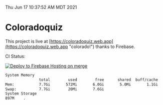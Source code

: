 Thu Jun 17 10:37:52 AM MDT 2021

# Coloradoquiz


This project is live at [https://coloradoquiz.web.app](https://coloradoquiz.web.app "colorado!") thanks to Firebase.

CI Status: 

[![Deploy to Firebase Hosting on merge](https://github.com/teamkushal/coloradoquiz/actions/workflows/firebase-hosting-merge.yml/badge.svg)](https://github.com/teamkushal/coloradoquiz/actions/workflows/firebase-hosting-merge.yml)

```bash
System Memory
               total        used        free      shared  buff/cache   available
Mem:           7.7Gi       572Mi       6.0Gi       5.0Mi       1.1Gi       6.8Gi
Swap:          7.7Gi        20Mi       7.6Gi
System Storage
897M	.
```
```bash
